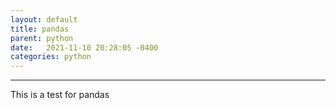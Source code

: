 ```yaml
---
layout: default
title: pandas
parent: python
date:   2021-11-10 20:28:05 -0400
categories: python
---
```



---

This is a test for pandas
